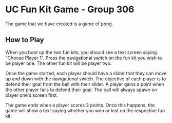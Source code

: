 # UC Fun Kit Game - Group 306
The game that we have created is a game of pong. 
## How to Play
When you boot up the two fun kits, you should see a text screen saying "Choose Player 1". Press the navigational switch on the fun kit you wish to be player one. The other fun kit will be player two. 

Once the game started, each player should have a slider that they can move up and down with the navigational switch. The objective of each player is to defend their goal from the ball with their slider. A player gains a point when the other player fails to defend their goal. The ball will always spawn on player one's screen first.

The game ends when a player scores 3 points. Once this happens, the game will show a text saying whether you won or lost on the respective fun kit. 
